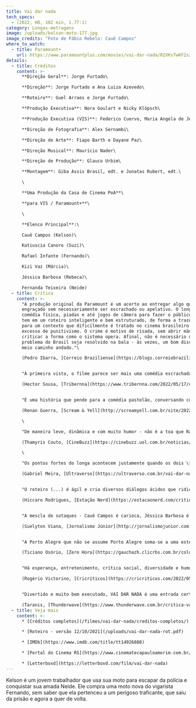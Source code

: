 ```yaml
---
title: Vai dar nada
tech_specs:
  - (2022, HD, 102 min, 1.77:1)
category: Longas-metragens
image: /uploads/kelson-moto-177.jpg
image_credits: "Foto de Fábio Rebelo: Cauê Campos"
where_to_watch:
  - title: Paramount+
    url: https://www.paramountplus.com/movies/vai-dar-nada/R2VKsTwKF2sz_bq6kiKdSNIJ6Fs7Q8Z0/
details:
  - title: Créditos
    content: >-
      **Direção Geral**: Jorge Furtado\

      **Direção**: Jorge Furtado e Ana Luiza Azevedo\

      **Roteiro**: Guel Arraes e Jorge Furtado\

      **Produção Executiva**: Nora Goulart e Nicky Klöpsch\

      **Produção Executiva (VIS)**: Federico Cuervo, Maria Angela de Jesus e Tereza Gonzalez\

      **Direção de Fotografia**: Alex Sernambi\

      **Direção de Arte**: Fiapo Barth e Dayane Paz\

      **Direção Musical**: Maurício Nader\

      **Direção de Produção**: Glauco Urbim\

      **Montagem**: Giba Assis Brasil, edt. e Jonatas Rubert, edt.\

      \

      **Uma Produção da Casa de Cinema PoA**\

      **para VIS / Paramount+**\

      \

      **Elenco Principal**:\

      Cauê Campos (Kelson)\

      Katiuscia Canoro (Suzi)\

      Rafael Infante (Fernando)\

      Kizi Vaz (Márcia)\

      Jéssica Barbosa (Rebeca)\

      Fernanda Teixeira (Neide)
  - title: Crítica
    content: >-
      "A produção original da Paramount é um acerto ao entregar algo que é
      engraçado sem necessariamente ser escrachado ou apelativo. O longa usa
      comédia física, piadas e até jogos de câmera para fazer o público rir e
      tem em um roteiro inteligente e bem estruturado, de forma a trazer leveza
      para um contexto que dificilmente é tratado no cinema brasileiro sem um
      excesso de punitivismo. O crime é motivo de risada, sem abrir mão de
      criticar a forma como o sistema opera. Afinal, não é necessário que todo
      problema do Brasil seja resolvido na bala - às vezes, um bom discurso já é
      meio caminho andado."\

      (Pedro Ibarra, [Correio Braziliense](https://blogs.correiobraziliense.com.br/proximocapitulo/vai-dar-nada-estreia-com-comedia-engracada-e-critica-na-paramount/), 17/05/2022)


      "À primeira vista, o filme parece ser mais uma comédia escrachada brasileira que brinca com o 'jeitinho brasileiro' e a vida marginal, mas o roteiro consegue tratar de pessoas que vivem nas margens (da sociedade e da lei) sem cair em estereótipos negativos. VAI DAR NADA nos diverte, gera boas gargalhadas em quem está assistindo.\

      (Hector Sousa, [Tribernna](https://www.tribernna.com/2022/05/17/critica-vai-dar-nada-diverte-surpreende-e-faz-pensar/), 17/05/2022)


      "É uma história que pende para a comédia pastelão, conversando com a linguagem mais pop das comédias atuais do cinema nacional, porém VAI DAR NADA tem um refinamento interessante em seu roteiro, que vem do olhar sábio de Furtado e Arraes. Os dois conseguem amarrar a história de humor e ação com uma narrativa interessante sobre essa ética que permeia quem comete delitos no Brasil, desde o roubo de motos até o uso da 'gatonet', tudo passa por essa ótica que extenua os limites entre o certo e o errado."\

      (Renan Guerra, [Scream & Yell](http://screamyell.com.br/site/2022/05/18/cinema-vai-dar-nada-e-o-retorno-de-jorge-furtado-as-comedias-na-primeira-producao-nacional-do-paramout/), 18/05/2022)\

      \

      "De maneira leve, dinâmica e com muito humor - não é a toa que Rafael Infante e Katiuscia Canoro estão no elenco - VAI DAR NADA mostra como funciona o sistema do nosso país para quem sabe lidar com ele. E segundo Furtado, 'é o melhor filme sobre DPVAT' já produzido em solo brasileiro."\

      (Thamyris Couto, [CineBuzz](https://cinebuzz.uol.com.br/noticias/cinebuzzjaviu/vai-dar-nada-surge-como-comedia-que-critica-regalias-do-brasil-cinebuzzindica.phtml), 12/05/2022)\

      \

      "Os pontos fortes do longa acontecem justamente quando os dois \[Rafael Infante e Katiuscia Canoro] estão em cena, como em uma competição: quem trará mais humor para o espectador? Se a intenção foi, de fato, trazer os atores em cena, sem compromisso assumido com o personagem, Jorge Furtado conseguiu ser assertivo."\

      (Gabriel Meira, [Ultraverso](https://ultraverso.com.br/vai-dar-nada-critica-do-filme-paramount-plus-2022/), 18/05/2022)


      "O roteiro (...) é ágil e cria diversos diálogos ácidos que ridicularizam certos aspectos sócio-políticos como DPVAT, a polícia e outras questões políticas bastante atuais. (...) As situações apresentadas no texto, quase tornam o sistema um dos vilão da trama. Mesmo que diversos personagens na trama façam coisas erradas para sobreviver, a trama não romantiza as ações dos personagens, mas também não as condena."\

      (Hiccaro Rodrigues, [Estação Nerd](https://estacaonerd.com/critica-vai-dar-nada/), 16/05/2022)


      "A mescla de sotaques - Cauê Campos é carioca, Jéssica Barbosa é baiana e Nicolas Vargas é gaúcho, por exemplo -, o elenco majoritariamente negro e indiscutivelmente talentoso, e a expressão na medida certa do famoso jeitinho brasileiro, fazem de VAI DAR NADA uma realização que abraça a diversidade do Brasil. Vale toda nossa audiência."\

      (Suelyton Viana, [Jornalismo Júnior](http://jornalismojunior.com.br/vai-dar-nada/), 19/05/2022)


      "A Porto Alegre que não se assume Porto Alegre soma-se a uma estética edulcorada, um elenco inchado, à valorização do texto e da palavra em detrimento do desenvolvimento e da coerência dos personagens e à abordagem superficial da contravenção como estratégia de sobrevivência. Juntos, esses elementos fazem de VAI DAR NADA um filme artificial, inodoro, excessivo, genérico e inofensivo."\

      (Ticiano Osório, [Zero Hora](https://gauchazh.clicrbs.com.br/colunistas/ticiano-osorio/noticia/2022/07/os-10-piores-filmes-de-2022-ate-agora-cl51e0jzc009g0167s2if9c9v.html), 05/07/2022)


      "Há esperança, entretenimento, crítica social, diversidade e humor em doses certas em VAI DAR NADA. Não somente isso. A trilha musical, por exemplo, é marcante. Guel e Jorge imprimem seu estilo ao filme. Talvez não tão inovador como em Armação Ilimitada ou metalinguístico como em Saneamento Básico. Mas que se tornou uma boa opção de entretenimento."\

      (Rogério Victorino, [Cricríticos](https://cricriticos.com/2022/05/18/critica-vai-dar-nada/?feed_id=2289&_unique_id=6284e0191eead), 18/05/2022)


      "Divertido e muito bem executado, VAI DAR NADA é uma entrada certeira da Paramount+ no mercado de longas nacionais, investindo em representativade e ótimas críticas sociais."\

      (Taranis, [Thunderwave](https://www.thunderwave.com.br/critica-vai-dar-nada/), 12/05/2022)
  - title: Veja mais
    content: >-
      * [Créditos completos](/filmes/vai-dar-nada/creditos-completos/)

      * [Roteiro - versão 12/10/2021](/uploads/vai-dar-nada-rot.pdf)

      * [IMDb](https://www.imdb.com/title/tt14926808)

      * [Portal do Cinema RS](https://www.cinematecapauloamorim.com.br/portaldocinemagaucho/1388/vai-dar-nada)

      * [Letterboxd](https://letterboxd.com/film/vai-dar-nada)
---
```

Kelson é um jovem trabalhador que usa sua moto para escapar da polícia e conquistar sua amada Neide. Ele compra uma moto nova do vigarista Fernando, sem saber que ela pertenceu a um perigoso traficante, que saiu da prisão e agora a quer de volta.